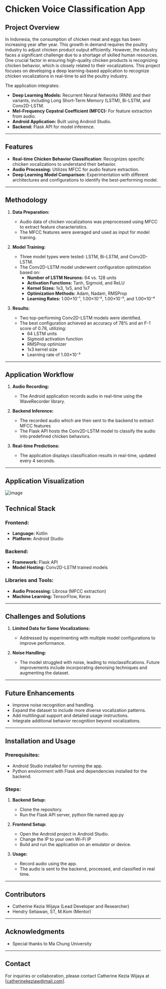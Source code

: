 # Chicken Voice Classification App

## Project Overview
In Indonesia, the consumption of chicken meat and eggs has been increasing year after year. This growth in demand requires the poultry industry to adjust chicken product output efficiently. However, the industry faces a significant challenge due to a shortage of skilled human resources. One crucial factor in ensuring high-quality chicken products is recognizing chicken behavior, which is closely related to their vocalizations. This project focuses on developing a deep learning-based application to recognize chicken vocalizations in real-time to aid the poultry industry.

The application integrates:
- **Deep Learning Models:** Recurrent Neural Networks (RNN) and their variants, including Long Short-Term Memory (LSTM), Bi-LSTM, and Conv2D-LSTM.
- **Mel-Frequency Cepstral Coefficient (MFCC):** For feature extraction from audio.
- **Android Application:** Built using Android Studio.
- **Backend:** Flask API for model inference.

---

## Features
- **Real-time Chicken Behavior Classification**: Recognizes specific chicken vocalizations to understand their behavior.
- **Audio Processing:** Utilizes MFCC for audio feature extraction.
- **Deep Learning Model Comparison:** Experimentation with different architectures and configurations to identify the best-performing model.

---

## Methodology

1. **Data Preparation:**
   - Audio data of chicken vocalizations was preprocessed using MFCC to extract feature characteristics.
   - The MFCC features were averaged and used as input for model training.

2. **Model Training:**
   - Three model types were tested: LSTM, Bi-LSTM, and Conv2D-LSTM.
   - The Conv2D-LSTM model underwent configuration optimization based on:
     - **Number of LSTM Neurons:** 64 vs. 128 units
     - **Activation Functions:** Tanh, Sigmoid, and ReLU
     - **Kernel Sizes:** 1x3, 1x5, and 1x7
     - **Optimization Methods:** Adam, Nadam, RMSProp
     - **Learning Rates:** 1.00×10⁻¹, 1.00×10⁻², 1.00×10⁻³, and 1.00×10⁻⁴

3. **Results:**
   - Two top-performing Conv2D-LSTM models were identified.
   - The best configuration achieved an accuracy of 78% and an F-1 score of 0.78, utilizing:
     - 64 LSTM units
     - Sigmoid activation function
     - RMSProp optimizer
     - 1x3 kernel size
     - Learning rate of 1.00×10⁻³

---

## Application Workflow

1. **Audio Recording:**
   - The Android application records audio in real-time using the WaveRecorder library.

2. **Backend Inference:**
   - The recorded audio which are then sent to the backend to extract MFCC features
   - The Flask API hosts the Conv2D-LSTM model to classify the audio into predefined chicken behaviors.

3. **Real-time Predictions:**
   - The application displays classification results in real-time, updated every 4 seconds.

---

## Application Visualization
![image](https://github.com/user-attachments/assets/ab30cf08-a6e1-41a7-a1b2-9502535cc61b)


## Technical Stack
### Frontend:
- **Language:** Kotlin
- **Platform:** Android Studio

### Backend:
- **Framework:** Flask API
- **Model Hosting:** Conv2D-LSTM trained models

### Libraries and Tools:
- **Audio Processing:** Librosa (MFCC extraction)
- **Machine Learning:** TensorFlow, Keras

---

## Challenges and Solutions
1. **Limited Data for Some Vocalizations:**
   - Addressed by experimenting with multiple model configurations to improve performance.

2. **Noise Handling:**
   - The model struggled with noise, leading to misclassifications. Future improvements include incorporating denoising techniques and augmenting the dataset.

---

## Future Enhancements
- Improve noise recognition and handling.
- Expand the dataset to include more diverse vocalization patterns.
- Add multilingual support and detailed usage instructions.
- Integrate additional behavior recognition beyond vocalizations.

---

## Installation and Usage
### Prerequisites:
- Android Studio installed for running the app.
- Python environment with Flask and dependencies installed for the backend.

### Steps:
1. **Backend Setup:**
   - Clone the repository.
   - Run the Flask API server, python file named app.py
     
2. **Frontend Setup:**
   - Open the Android project in Android Studio.
   - Change the IP to your own Wi-Fi IP
   - Build and run the application on an emulator or device.

3. **Usage:**
   - Record audio using the app.
   - The audio is sent to the backend, processed, and classified in real time.

---

## Contributors
- Catherine Kezia Wijaya (Lead Developer and Researcher)
- Hendry Setiawan, ST, M.Kom (Mentor)

---

## Acknowledgments
- Special thanks to Ma Chung University
---

## Contact
For inquiries or collaboration, please contact Catherine Kezia Wijaya at [catherinekeziaw@mail.com].



